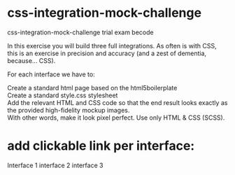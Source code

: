 # css-integration-mock-challenge
css-integration-mock-challenge trial exam becode

In this exercise you will build three full integrations.
As often is with CSS, this is an exercise in precision and accuracy (and a zest of dementia, because... CSS).

For each interface we have to:

Create a standard html page based on the html5boilerplate <br>
Create a standard style.css stylesheet <br>
Add the relevant HTML and CSS code so that the end result looks exactly as the provided high-fidelity mockup images. <br>
With other words, make it look pixel perfect. Use only HTML & CSS (SCSS).


# add clickable link per interface: 
Interface 1
interface 2
interface 3



